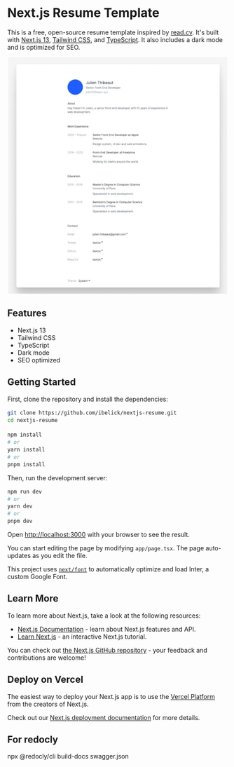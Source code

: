 # Next.js Resume Template

This is a free, open-source resume template inspired by [read.cv](https://read.cv/). It's built with [Next.js 13](https://nextjs.org/), [Tailwind CSS](https://tailwindcss.com/), and [TypeScript](https://www.typescriptlang.org/). It also includes a dark mode and is optimized for SEO.

<p align="center">
    <img src="public/screenshot.jpg" width="500" />
</p>

## Features

- Next.js 13
- Tailwind CSS
- TypeScript
- Dark mode
- SEO optimized

## Getting Started

First, clone the repository and install the dependencies:

```bash
git clone https://github.com/ibelick/nextjs-resume.git
cd nextjs-resume

npm install
# or
yarn install
# or
pnpm install
```

Then, run the development server:

```bash
npm run dev
# or
yarn dev
# or
pnpm dev
```

Open [http://localhost:3000](http://localhost:3000) with your browser to see the result.

You can start editing the page by modifying `app/page.tsx`. The page auto-updates as you edit the file.

This project uses [`next/font`](https://nextjs.org/docs/basic-features/font-optimization) to automatically optimize and load Inter, a custom Google Font.

## Learn More

To learn more about Next.js, take a look at the following resources:

- [Next.js Documentation](https://nextjs.org/docs) - learn about Next.js features and API.
- [Learn Next.js](https://nextjs.org/learn) - an interactive Next.js tutorial.

You can check out [the Next.js GitHub repository](https://github.com/vercel/next.js/) - your feedback and contributions are welcome!

## Deploy on Vercel

The easiest way to deploy your Next.js app is to use the [Vercel Platform](https://vercel.com/new?utm_medium=default-template&filter=next.js&utm_source=create-next-app&utm_campaign=create-next-app-readme) from the creators of Next.js.

Check out our [Next.js deployment documentation](https://nextjs.org/docs/deployment) for more details.

## For redocly
npx @redocly/cli build-docs swagger.json

